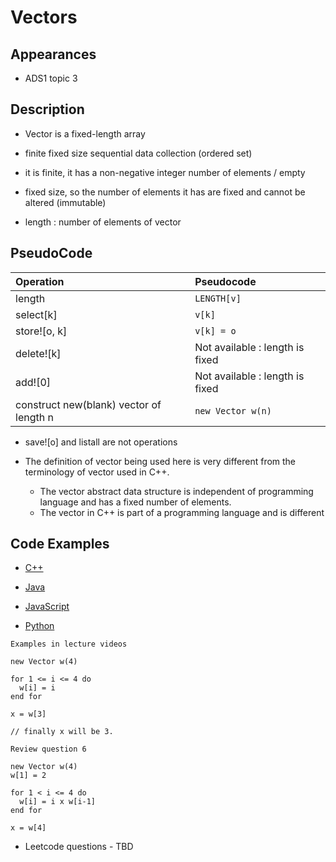 # Vectors

## Appearances

- ADS1 topic 3

## Description

- Vector is a fixed-length array

* finite fixed size sequential data collection (ordered set)

* it is finite, it has a non-negative integer number of elements / empty

* fixed size, so the number of elements it has are fixed and cannot be altered (immutable)

* length : number of elements of vector

## PseudoCode

| Operation                               | Pseudocode                      |
| :-------------------------------------- | :------------------------------ |
| length                                  | `LENGTH[v]`                     |
| select[k]                               | `v[k]`                          |
| store![o, k]                            | `v[k] = o`                      |
| delete![k]                              | Not available : length is fixed |
| add![0]                                 | Not available : length is fixed |
| construct new(blank) vector of length n | `new Vector w(n)`               |

- save![o] and listall are not operations

* The definition of vector being used here is very different from the terminology of vector used in C++.

  - The vector abstract data structure is independent of programming language and has a fixed number of elements.

  * The vector in C++ is part of a programming language and is different

## Code Examples

- [C++](Vector/vectors.cpp)

- [Java](Vector/vectors.java)

- [JavaScript](Vector/vectors.js)

- [Python](Vector/vectors.py)

```
Examples in lecture videos

new Vector w(4)

for 1 <= i <= 4 do
  w[i] = i
end for

x = w[3]

// finally x will be 3.

Review question 6

new Vector w(4)
w[1] = 2

for 1 < i <= 4 do
  w[i] = i x w[i-1]
end for

x = w[4]

```

- Leetcode questions - TBD
